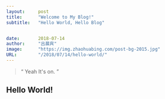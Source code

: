 ```yaml
---
layout:     post 
title:      "Welcome to My Blog!"
subtitle:   "Hello World, Hello Blog"


date:       2018-07-14
author:     "吕晨宾"
image:      "https://img.zhaohuabing.com/post-bg-2015.jpg"
URL: 		"/2018/07/14/hello-world/"
---
```


> “	Yeah It's on. ”

## Hello World!